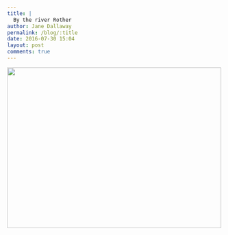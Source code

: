```yaml
---
title: |
  By the river Rother
author: Jane Dallaway
permalink: /blog/:title
date: 2016-07-30 15:04
layout: post
comments: true
---
```


<div><a href="http://static.skitters.dallaway.com/tp_IMG_0768.JPG"><img src="http://static.skitters.dallaway.com/tp_thumb_IMG_0768.JPG" width="500" height="375"/></a></div>



  

      
